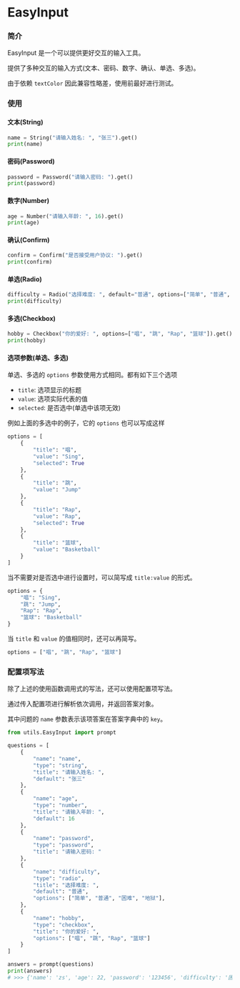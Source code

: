 # EasyInput

### 简介

EasyInput 是一个可以提供更好交互的输入工具。

提供了多种交互的输入方式(文本、密码、数字、确认、单选、多选)。

由于依赖 `textColor` 因此兼容性略差，使用前最好进行测试。

### 使用

#### 文本(String)

~~~python
name = String("请输入姓名: ", "张三").get()
print(name)
~~~

#### 密码(Password)

~~~python
password = Password("请输入密码: ").get()
print(password)
~~~

#### 数字(Number)

~~~python
age = Number("请输入年龄: ", 16).get()
print(age)
~~~

#### 确认(Confirm)

~~~python
confirm = Confirm("是否接受用户协议: ").get()
print(confirm)
~~~

#### 单选(Radio)

~~~python
difficulty = Radio("选择难度: ", default="普通", options=["简单", "普通", "困难", "地狱"]).get()
print(difficulty)
~~~

#### 多选(Checkbox)

~~~python
hobby = Checkbox("你的爱好: ", options=["唱", "跳", "Rap", "篮球"]).get()
print(hobby)
~~~

#### 选项参数(单选、多选)

单选、多选的 `options` 参数使用方式相同。都有如下三个选项

- `title`: 选项显示的标题
- `value`: 选项实际代表的值
- `selected`: 是否选中(单选中该项无效)

例如上面的多选中的例子，它的 `options` 也可以写成这样

~~~python
options = [
    {
        "title": "唱",
        "value": "Sing",
        "selected": True
    },
    {
        "title": "跳",
        "value": "Jump"
    },
    {
        "title": "Rap",
        "value": "Rap",
        "selected": True
    },
    {
        "title": "篮球",
        "value": "Basketball"
    }
]
~~~

当不需要对是否选中进行设置时，可以简写成 `title:value` 的形式。

~~~python
options = {
    "唱": "Sing",
    "跳": "Jump",
    "Rap": "Rap",
    "篮球": "Basketball"
}
~~~

当 `title` 和 `value` 的值相同时，还可以再简写。

~~~python
options = ["唱", "跳", "Rap", "篮球"]
~~~

### 配置项写法

除了上述的使用函数调用式的写法，还可以使用配置项写法。

通过传入配置项进行解析依次调用，并返回答案对象。

其中问题的 `name` 参数表示该项答案在答案字典中的 `key`。

~~~python
from utils.EasyInput import prompt

questions = [
    {
        "name": "name",
        "type": "string",
        "title": "请输入姓名: ",
        "default": "张三"
    },
    {
        "name": "age",
        "type": "number",
        "title": "请输入年龄: ",
        "default": 16
    },
    {
        "name": "password",
        "type": "password",
        "title": "请输入密码: "
    },
    {
        "name": "difficulty",
        "type": "radio",
        "title": "选择难度: ",
        "default": "普通",
        "options": ["简单", "普通", "困难", "地狱"],
    },
    {
        "name": "hobby",
        "type": "checkbox",
        "title": "你的爱好: ",
        "options": ["唱", "跳", "Rap", "篮球"]
    }
]

answers = prompt(questions)
print(answers)
# >>> {'name': 'zs', 'age': 22, 'password': '123456', 'difficulty': '困难', 'hobby': ['唱', '跳', 'Rap']}
~~~

